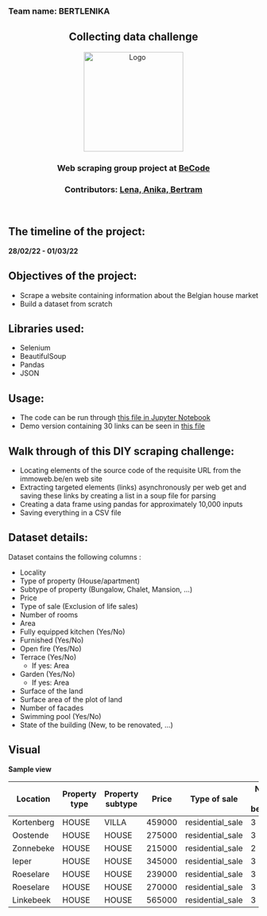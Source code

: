 
### Team name: BERTLENIKA

<h2 align="center">Collecting data challenge</h2>
<p align="center"><a href="https://github.com/CorentinChanet/challenge-collecting-data">
<img src="https://becode.org/app/uploads/2021/06/logo-becode.png" alt="Logo" width="200" height="200"></a></p>
<h3 align="center"> Web scraping group project at <a href="https://github.com/becodeorg"><strong>BeCode</strong></a></h3>
<h3 align="center"> Contributors: <a href="https://github.com/Len-Fid">Lena, <a href="https://github.com/anikaarevalo">Anika,<a href="https://https://github.com/BertramDHooge"> Bertram</a></h3><br>

  
## The timeline of the project: 
**28/02/22 - 01/03/22**


## Objectives of the project: 
* Scrape a website containing information about the Belgian house market
* Build a dataset from scratch

## Libraries used:
* Selenium 
* BeautifulSoup
* Pandas 
* JSON

## Usage:
* The code can be run through [this file in Jupyter Notebook](https://github.com/Len-Fid/challenge-collecting-data/blob/main/scraping_that_demo.ipynb)
* Demo version containing 30 links can be seen in [this file](https://github.com/Len-Fid/challenge-collecting-data/blob/main/scraping_that_demo.ipynb)

## Walk through of this DIY scraping challenge:

* Locating elements of the source code of the requisite URL from the immoweb.be/en web site
* Extracting targeted elements (links) asynchronously per web get and saving these links by creating a list in a soup file for parsing
* Creating a data frame using pandas for approximately 10,000 inputs
* Saving everything in a CSV file

## Dataset details:
Dataset contains the following columns :

- Locality
- Type of property (House/apartment)
- Subtype of property (Bungalow, Chalet, Mansion, ...)
- Price
- Type of sale (Exclusion of life sales)
- Number of rooms
- Area
- Fully equipped kitchen (Yes/No)
- Furnished (Yes/No)
- Open fire (Yes/No)
- Terrace (Yes/No)
  - If yes: Area
- Garden (Yes/No)
  - If yes: Area
- Surface of the land
- Surface area of the plot of land
- Number of facades
- Swimming pool (Yes/No)
- State of the building (New, to be renovated, ...)

## Visual
**Sample view**


|Location         |Property type|Property subtype  |Price  |Type of sale                    |Number of bedrooms|Living area|Kitchen           |Furnished|Open fireplace|Terrace|Terrace orientation|Garden |Garden orientation|Surface area land|Number of facades|Pool |Condition     |
|-----------------|-------------|------------------|-------|--------------------------------|------------------|-----------|------------------|---------|--------------|-------|-------------------|-------|------------------|-----------------|-----------------|-----|--------------|
|Kortenberg       |HOUSE        |VILLA             |459000 |residential_sale                |3                 |157        |USA_HYPER_EQUIPPED|False    |True          |True   |WEST               |True   |WEST              |194              |4                |     |AS_NEW        |
|Oostende         |HOUSE        |HOUSE             |275000 |residential_sale                |3                 |           |INSTALLED         |False    |False         |True   |Unknown            |Unknown|Unknown           |0                |                 |False|GOOD          |
|Zonnebeke        |HOUSE        |HOUSE             |215000 |residential_sale                |2                 |           |INSTALLED         |False    |False         |True   |Unknown            |True   |SOUTH_WEST        |529              |3                |     |TO_BE_DONE_UP |
|Ieper            |HOUSE        |HOUSE             |345000 |residential_sale                |3                 |           |INSTALLED         |False    |False         |True   |Unknown            |Unknown|Unknown           |2685             |4                |     |TO_BE_DONE_UP |
|Roeselare        |HOUSE        |HOUSE             |239000 |residential_sale                |3                 |193        |SEMI_EQUIPPED     |False    |False         |Unknown|Unknown            |Unknown|Unknown           |149              |2                |     |GOOD          |
|Roeselare        |HOUSE        |HOUSE             |270000 |residential_sale                |3                 |148        |SEMI_EQUIPPED     |False    |False         |Unknown|Unknown            |True   |SOUTH             |173              |2                |     |GOOD          |
|Linkebeek        |HOUSE        |HOUSE             |565000 |residential_sale                |3                 |140        |USA_INSTALLED     |False    |True          |True   |Unknown            |True   |SOUTH_EAST        |500              |                 |     |AS_NEW        |
